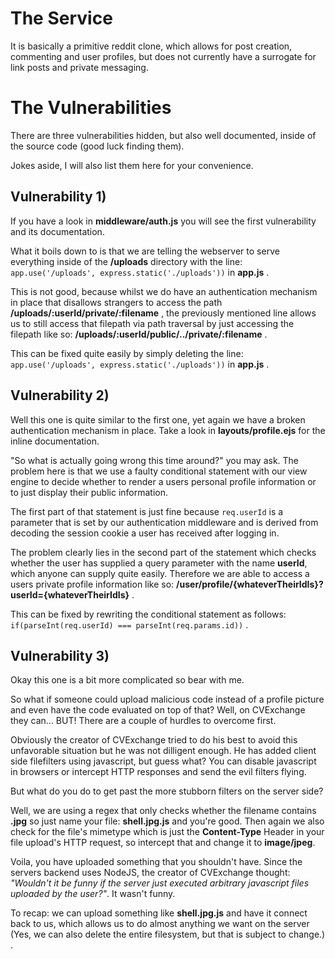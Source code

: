 # The Service 

It is basically a primitive reddit clone, which allows for post creation, commenting and user profiles, but does not currently have a surrogate for link posts and private messaging.


# The Vulnerabilities 

There are three vulnerabilities hidden, but also well documented, inside of the source code (good luck finding them).

Jokes aside, I will also list them here for your convenience.


## Vulnerability 1)

If you have a look in **middleware/auth.js** you will see the first vulnerability and its documentation. 

What it boils down to is that we are telling the webserver to serve everything inside of the **/uploads** directory with the line: `app.use('/uploads', express.static('./uploads'))` in **app.js** .

This is not good, because whilst we do have an authentication mechanism in place that disallows strangers to access the path **/uploads/:userId/private/:filename** ,
the previously mentioned line allows us to still access that filepath via path traversal by just accessing the filepath like so: **/uploads/:userId/public/../private/:filename** .

This can be fixed quite easily by simply deleting the line: `app.use('/uploads', express.static('./uploads'))` in **app.js** .


## Vulnerability 2)

Well this one is quite similar to the first one, yet again we have a broken authentication mechanism in place. 
Take a look in **layouts/profile.ejs** for the inline documentation. 

"So what is actually going wrong this time around?" you may ask.
The problem here is that we use a faulty conditional statement with our view engine to decide whether to render a users personal profile information or to just display their public information.

The first part of that statement is just fine because `req.userId` is a parameter that is set by our authentication middleware and is derived from decoding the session cookie a user has received after logging in.

The problem clearly lies in the second part of the statement which checks whether the user has supplied a query parameter with the name **userId**, which anyone can supply quite easily.
Therefore we are able to access a users private profile information like so: **/user/profile/{whateverTheirIdIs}?userId={whateverTheirIdIs}** .

This can be fixed by rewriting the conditional statement as follows: `if(parseInt(req.userId) === parseInt(req.params.id))` .


## Vulnerability 3)

Okay this one is a bit more complicated so bear with me. 

So what if someone could upload malicious code instead of a profile picture and even have the code evaluated on top of that?
Well, on CVExchange they can... BUT! There are a couple of hurdles to overcome first. 

Obviously the creator of CVExchange tried to do his best to avoid this unfavorable situation but he was not dilligent enough.
He has added client side filefilters using javascript, but guess what? You can disable javascript in browsers or intercept HTTP responses and send the evil filters flying. 

But what do you do to get past the more stubborn filters on the server side? 

Well, we are using a regex that only checks whether the filename contains **.jpg** so just name your file: **shell.jpg.js** and you're good.
Then again we also check for the file's mimetype which is just the **Content-Type** Header in your file upload's HTTP request, so intercept that and change it to **image/jpeg**.


Voila, you have uploaded something that you shouldn't have. Since the servers backend uses NodeJS, the creator of CVExchange thought: *"Wouldn't it be funny if the server just executed arbitrary javascript files uploaded by the user?"*.
It wasn't funny. 

To recap: we can upload something like **shell.jpg.js** and have it connect back to us, which allows us to do almost anything we want on the server (Yes, we can also delete the entire filesystem, but that is subject to change.) .
